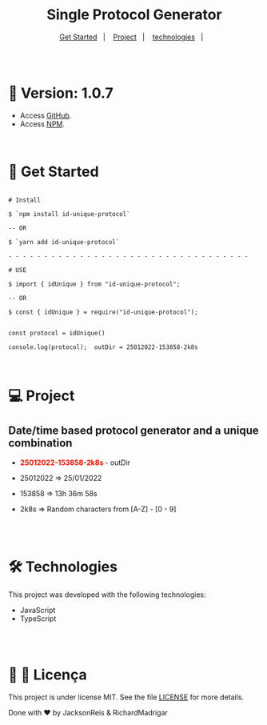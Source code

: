 <h1 align="center">
  Single Protocol Generator
</h1>

<p align="center">
  <a href="#-como-executar">Get Started</a>&nbsp;&nbsp;&nbsp;|&nbsp;&nbsp;&nbsp;
  <a href="#-projeto">Project</a>&nbsp;&nbsp;&nbsp;|&nbsp;&nbsp;&nbsp;
  <a href="#-tecnologias">technologies</a>&nbsp;&nbsp;&nbsp;|&nbsp;&nbsp;&nbsp;
</p>

<br><br>

<h1 > 🔢 Version:  1.0.7 </h1>

- Access [GitHub](https://github.com/richardMadrigar/ID-UNIQUE-PROTOCOL). 
- Access [NPM](https://www.npmjs.com/package/id-unique-protocol). 

<br>



<h1 > 🚀 Get Started</h1>

```

# Install

$ `npm install id-unique-protocol`

-- OR

$ `yarn add id-unique-protocol`

- - - - - - - - - - - - - - - - - - - - - - - - - - - - - - - - - - 

# USE

$ import { idUnique } from "id-unique-protocol";

-- OR

$ const { idUnique } = require("id-unique-protocol");


const protocol = idUnique()

console.log(protocol);  outDir = 25012022-153858-2k8s 
```

<br>


<h1 > 💻 Project </h1>
<h2 > Date/time based protocol generator and a unique combination </h2 >  

- <strong  style="color: #f10"> 25012022-153858-2k8s </strong > - outDir

- 25012022 => 25/01/2022

* 153858 => 13h 36m 58s

* 2k8s => Random characters from [A-Z] - [0 - 9]

<br><br>

<h1 > 🛠️ Technologies </h1>

This project was developed with the following technologies:

- JavaScript
- TypeScript

<br><br>

<h1 > 🚀 📄 Licença</h1>

This project is under license MIT. See the file [LICENSE](LICENSE.md) for more details.

Done with ♥ by  JacksonReis & RichardMadrigar 
